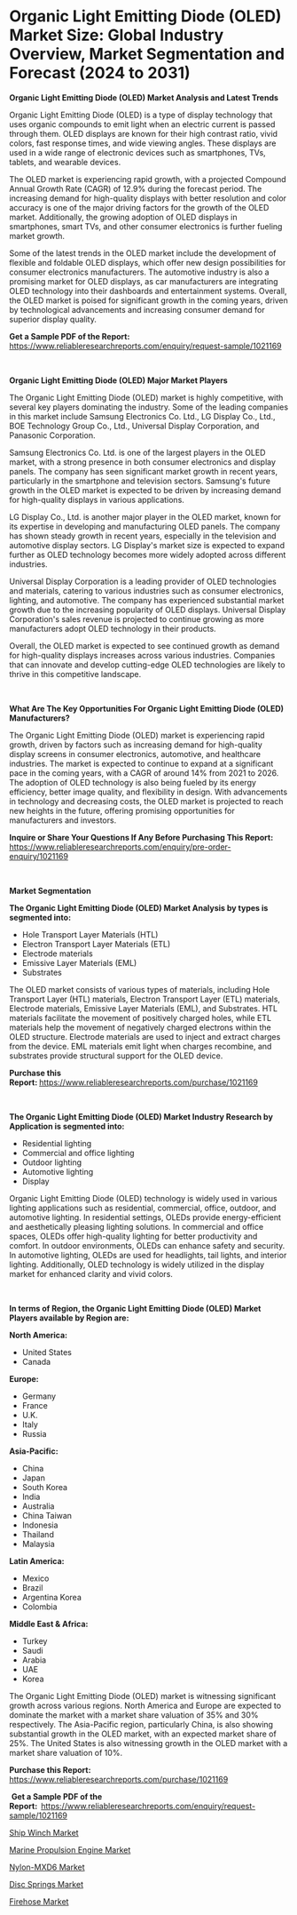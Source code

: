 <p><h1>Organic Light Emitting Diode (OLED) Market Size: Global Industry Overview, Market Segmentation and Forecast (2024 to 2031)</h1></p><p><strong>Organic Light Emitting Diode (OLED) Market Analysis and Latest Trends</strong></p>
<p><p>Organic Light Emitting Diode (OLED) is a type of display technology that uses organic compounds to emit light when an electric current is passed through them. OLED displays are known for their high contrast ratio, vivid colors, fast response times, and wide viewing angles. These displays are used in a wide range of electronic devices such as smartphones, TVs, tablets, and wearable devices.</p><p>The OLED market is experiencing rapid growth, with a projected Compound Annual Growth Rate (CAGR) of 12.9% during the forecast period. The increasing demand for high-quality displays with better resolution and color accuracy is one of the major driving factors for the growth of the OLED market. Additionally, the growing adoption of OLED displays in smartphones, smart TVs, and other consumer electronics is further fueling market growth.</p><p>Some of the latest trends in the OLED market include the development of flexible and foldable OLED displays, which offer new design possibilities for consumer electronics manufacturers. The automotive industry is also a promising market for OLED displays, as car manufacturers are integrating OLED technology into their dashboards and entertainment systems. Overall, the OLED market is poised for significant growth in the coming years, driven by technological advancements and increasing consumer demand for superior display quality.</p></p>
<p><strong>Get a Sample PDF of the Report:&nbsp;</strong> <a href="https://www.reliableresearchreports.com/enquiry/request-sample/1021169">https://www.reliableresearchreports.com/enquiry/request-sample/1021169</a></p>
<p>&nbsp;</p>
<p><strong>Organic Light Emitting Diode (OLED) Major Market Players</strong></p>
<p><p>The Organic Light Emitting Diode (OLED) market is highly competitive, with several key players dominating the industry. Some of the leading companies in this market include Samsung Electronics Co. Ltd., LG Display Co., Ltd., BOE Technology Group Co., Ltd., Universal Display Corporation, and Panasonic Corporation.</p><p>Samsung Electronics Co. Ltd. is one of the largest players in the OLED market, with a strong presence in both consumer electronics and display panels. The company has seen significant market growth in recent years, particularly in the smartphone and television sectors. Samsung's future growth in the OLED market is expected to be driven by increasing demand for high-quality displays in various applications.</p><p>LG Display Co., Ltd. is another major player in the OLED market, known for its expertise in developing and manufacturing OLED panels. The company has shown steady growth in recent years, especially in the television and automotive display sectors. LG Display's market size is expected to expand further as OLED technology becomes more widely adopted across different industries.</p><p>Universal Display Corporation is a leading provider of OLED technologies and materials, catering to various industries such as consumer electronics, lighting, and automotive. The company has experienced substantial market growth due to the increasing popularity of OLED displays. Universal Display Corporation's sales revenue is projected to continue growing as more manufacturers adopt OLED technology in their products.</p><p>Overall, the OLED market is expected to see continued growth as demand for high-quality displays increases across various industries. Companies that can innovate and develop cutting-edge OLED technologies are likely to thrive in this competitive landscape.</p></p>
<p>&nbsp;</p>
<p><strong>What Are The Key Opportunities For Organic Light Emitting Diode (OLED) Manufacturers?</strong></p>
<p><p>The Organic Light Emitting Diode (OLED) market is experiencing rapid growth, driven by factors such as increasing demand for high-quality display screens in consumer electronics, automotive, and healthcare industries. The market is expected to continue to expand at a significant pace in the coming years, with a CAGR of around 14% from 2021 to 2026. The adoption of OLED technology is also being fueled by its energy efficiency, better image quality, and flexibility in design. With advancements in technology and decreasing costs, the OLED market is projected to reach new heights in the future, offering promising opportunities for manufacturers and investors.</p></p>
<p><strong>Inquire or Share Your Questions If Any Before Purchasing This Report:</strong> <a href="https://www.reliableresearchreports.com/enquiry/pre-order-enquiry/1021169">https://www.reliableresearchreports.com/enquiry/pre-order-enquiry/1021169</a></p>
<p>&nbsp;</p>
<p><strong>Market Segmentation</strong></p>
<p><strong>The Organic Light Emitting Diode (OLED) Market Analysis by types is segmented into:</strong></p>
<p><ul><li>Hole Transport Layer Materials (HTL)</li><li>Electron Transport Layer Materials (ETL)</li><li>Electrode materials</li><li>Emissive Layer Materials (EML)</li><li>Substrates</li></ul></p>
<p><p>The OLED market consists of various types of materials, including Hole Transport Layer (HTL) materials, Electron Transport Layer (ETL) materials, Electrode materials, Emissive Layer Materials (EML), and Substrates. HTL materials facilitate the movement of positively charged holes, while ETL materials help the movement of negatively charged electrons within the OLED structure. Electrode materials are used to inject and extract charges from the device. EML materials emit light when charges recombine, and substrates provide structural support for the OLED device.</p></p>
<p><strong>Purchase this Report:&nbsp;</strong><a href="https://www.reliableresearchreports.com/purchase/1021169">https://www.reliableresearchreports.com/purchase/1021169</a></p>
<p>&nbsp;</p>
<p><strong>The Organic Light Emitting Diode (OLED) Market Industry Research by Application is segmented into:</strong></p>
<p><ul><li>Residential lighting</li><li>Commercial and office lighting</li><li>Outdoor lighting</li><li>Automotive lighting</li><li>Display</li></ul></p>
<p><p>Organic Light Emitting Diode (OLED) technology is widely used in various lighting applications such as residential, commercial, office, outdoor, and automotive lighting. In residential settings, OLEDs provide energy-efficient and aesthetically pleasing lighting solutions. In commercial and office spaces, OLEDs offer high-quality lighting for better productivity and comfort. In outdoor environments, OLEDs can enhance safety and security. In automotive lighting, OLEDs are used for headlights, tail lights, and interior lighting. Additionally, OLED technology is widely utilized in the display market for enhanced clarity and vivid colors.</p></p>
<p>&nbsp;</p>
<p><strong>In terms of Region, the Organic Light Emitting Diode (OLED) Market Players available by Region are:</strong></p>
<p>
    <p> <strong> North America: </strong>
        <ul>
            <li>United States</li>
            <li>Canada</li>
        </ul>
        </p> 
    <p> <strong> Europe: </strong>
        <ul>
            <li>Germany</li>
            <li>France</li>
            <li>U.K.</li>
            <li>Italy</li>
            <li>Russia</li>
        </ul>
        </p> 
    <p> <strong> Asia-Pacific: </strong>
        <ul>
            <li>China</li>
            <li>Japan</li>
            <li>South Korea</li>
            <li>India</li>
            <li>Australia</li>
            <li>China Taiwan</li>
            <li>Indonesia</li>
            <li>Thailand</li>
            <li>Malaysia</li>
        </ul>
        </p> 
    <p> <strong> Latin America: </strong>
        <ul>
            <li>Mexico</li>
            <li>Brazil</li>
            <li>Argentina Korea</li>
            <li>Colombia</li>
        </ul>
        </p> 
    <p> <strong> Middle East & Africa: </strong>
        <ul>
            <li>Turkey</li>
            <li>Saudi</li>
            <li>Arabia</li>
            <li>UAE</li>
            <li>Korea</li>
        </ul>
    </p>
    </p>
<p><p>The Organic Light Emitting Diode (OLED) market is witnessing significant growth across various regions. North America and Europe are expected to dominate the market with a market share valuation of 35% and 30% respectively. The Asia-Pacific region, particularly China, is also showing substantial growth in the OLED market, with an expected market share of 25%. The United States is also witnessing growth in the OLED market with a market share valuation of 10%.</p></p>
<p><strong>Purchase this Report: </strong><a href="https://www.reliableresearchreports.com/purchase/1021169">https://www.reliableresearchreports.com/purchase/1021169</a></p>
<p>&nbsp;<strong>Get a Sample PDF of the Report:&nbsp;&nbsp;</strong><a href="https://www.reliableresearchreports.com/enquiry/request-sample/1021169">https://www.reliableresearchreports.com/enquiry/request-sample/1021169</a></p>
<p><strong></strong></p>
<p><p><a href="https://medium.com/@jamesday5g/ship-winch-market-competitive-analysis-market-trends-and-forecast-to-2031-15d7c7893302">Ship Winch Market</a></p><p><a href="https://github.com/Sinjinluong3e0awx2m195k76/Market-Research-Report-List-1/blob/main/marine-propulsion-engine-market.md">Marine Propulsion Engine Market</a></p><p><a href="https://github.com/shotows/Market-Research-Report-List-1/blob/main/nylon-mxd6-market.md">Nylon-MXD6 Market</a></p><p><a href="https://medium.com/@marlonblick/analyzing-disc-springs-market-global-industry-perspective-and-forecast-2024-to-2031-52021d40c414">Disc Springs Market</a></p><p><a href="https://medium.com/@jamesday5g/firehose-market-analysis-its-cagr-market-segmentation-and-global-industry-overview-19bbd5dfd46e">Firehose Market</a></p></p>